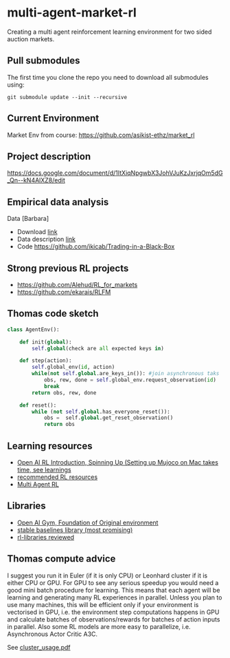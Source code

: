 # multi-agent-market-rl
Creating a multi agent reinforcement learning environment for two sided auction markets.

## Pull submodules
The first time you clone the repo you need to download all submodules using:
```
git submodule update --init --recursive
```

## Current Environment
Market Env from course: https://github.com/asikist-ethz/market_rl 

## Project description
https://docs.google.com/document/d/1ItXiqNpgwbX3JohVJuKzJxrjqOm5dG_Qn--kN4AlXZ8/edit

## Empirical data analysis
Data [Barbara]

- Download [link](https://www.dropbox.com/s/3j4f9cbzh3imfr7/data.csv?dl=0)
- Data description [link](https://mfr.osf.io/render?url=https://osf.io/8a97e/?direct%26mode=render%26action=download%26mode=render)
- Code https://github.com/ikicab/Trading-in-a-Black-Box


## Strong previous RL projects
- https://github.com/Alehud/RL_for_markets
- https://github.com/ekarais/RLFM

## Thomas code sketch

```python
class AgentEnv():

    def init(global):
        self.global(check are all expected keys in)

    def step(action):
        self.global_env(id, action)
        while(not self.global.are_keys_in()): #join asynchronous taks
            obs, rew, done = self.global_env.request_observation(id)
            break
        return obs, rew, done

    def reset():
        while (not self.global.has_everyone_reset()):
            obs =  self.global.get_reset_observation()
            return obs

```

## Learning resources
- [Open AI RL Introduction, Spinning Up (Setting up Mujoco on Mac takes time, see learnings](https://spinningup.openai.com/en/latest/index.html)
- [recommended RL resources](https://stable-baselines.readthedocs.io/en/master/guide/rl.html)
- [Multi Agent RL](https://bair.berkeley.edu/blog/2018/12/12/rllib/)


## Libraries
- [Open AI Gym, Foundation of Original environment](https://gym.openai.com/docs/)
- [stable baselines library (most promising)](https://github.com/hill-a/stable-baselines)
- [rl-libraries reviewed](https://medium.com/data-from-the-trenches/choosing-a-deep-reinforcement-learning-library-890fb0307092)

## Thomas compute advice
I suggest you run it in Euler (if it is only CPU) or Leonhard cluster if it is either CPU or GPU.
For GPU to see any serious speedup you would need a good mini batch procedure for learning.
This means that each agent will be learning and generating many RL experiences in parallel.
Unless you plan to use many machines, this will be efficient only if your environment is vectorised in GPU, i.e. the environment step computations happens in GPU and calculate batches of observations/rewards for batches of action inputs in parallel.
Also some RL models are more easy to parallelize, i.e. Asynchronous Actor Critic A3C.

See [cluster_usage.pdf](https://github.com/jan-engelmann/multi-agent-market-rl/blob/main/misc/cluster_usage.pdf)
